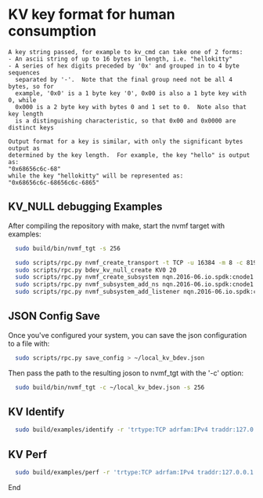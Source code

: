 # KV key format for human consumption

```text
A key string passed, for example to kv_cmd can take one of 2 forms:
- An ascii string of up to 16 bytes in length, i.e. "hellokitty"
- A series of hex digits preceded by '0x' and grouped in to 4 byte sequences
  separated by '-'.  Note that the final group need not be all 4 bytes, so for
  example, '0x0' is a 1 byte key '0', 0x00 is also a 1 byte key with 0, while
  0x000 is a 2 byte key with bytes 0 and 1 set to 0.  Note also that key length
  is a distinguishing characteristic, so that 0x00 and 0x0000 are distinct keys

Output format for a key is similar, with only the significant bytes output as
determined by the key length.  For example, the key "hello" is output as:
"0x68656c6c-68"
while the key "hellokitty" will be represented as:
"0x68656c6c-68656c6c-6865"

```

## KV_NULL debugging Examples

After compiling the repository with make, start the nvmf target with examples:

```bash
  sudo build/bin/nvmf_tgt -s 256
```

```bash
  sudo scripts/rpc.py nvmf_create_transport -t TCP -u 16384 -m 8 -c 8192
  sudo scripts/rpc.py bdev_kv_null_create KV0 20
  sudo scripts/rpc.py nvmf_create_subsystem nqn.2016-06.io.spdk:cnode1 -a -s SPDK00000000000001 -d SPDK_Controller1
  sudo scripts/rpc.py nvmf_subsystem_add_ns nqn.2016-06.io.spdk:cnode1 KV0
  sudo scripts/rpc.py nvmf_subsystem_add_listener nqn.2016-06.io.spdk:cnode1 -t tcp -a 127.0.0.1 -s 4420
```

## JSON Config Save

Once you've configured your system, you can save the json configuration to a file with:

```bash
  sudo scripts/rpc.py save_config > ~/local_kv_bdev.json
```

Then pass the path to the resulting joson to nvmf_tgt with the '-c' option:

```bash
  sudo build/bin/nvmf_tgt -c ~/local_kv_bdev.json -s 256
```

## KV Identify

```bash
  sudo build/examples/identify -r 'trtype:TCP adrfam:IPv4 traddr:127.0.0.1 trsvcid:4420 subnqn:nqn.2016-06.io.spdk:cnode1' -d 256
```

## KV Perf

```bash
  sudo build/examples/perf -r 'trtype:TCP adrfam:IPv4 traddr:127.0.0.1 trsvcid:4420  subnqn:nqn.2016-06.io.spdk:cnode1' -o 4096 -w randrw -M 50 -t 10 -q 8 -s 256
```

End
